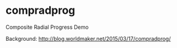 # compradprog
Composite Radial Progress Demo

Background: http://blog.worldmaker.net/2015/03/17/compradprog/
